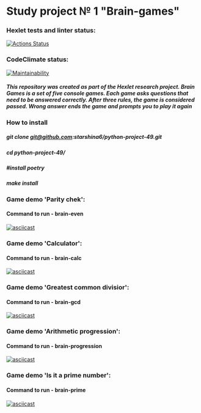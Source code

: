  # Study project № 1 "Brain-games"
 ### Hexlet tests and linter status:
[![Actions Status](https://github.com/starshina6/python-project-49/workflows/hexlet-check/badge.svg)](https://github.com/starshina6/python-project-49/actions)
### CodeClimate status:
[![Maintainability](https://api.codeclimate.com/v1/badges/8f7d6ab75e2a8de1222c/maintainability)](https://codeclimate.com/github/starshina6/python-project-49/maintainability)
##### This repository was created as part of the Hexlet research project. Brain Games is a set of five console games. Each game asks questions that need to be answered correctly. After three rules, the game is considered passed. Wrong answer ends the game and prompts you to play it again
### How to install
##### git clone git@github.com:starshina6/python-project-49.git
##### cd python-project-49/
##### #install poetry
##### make install
### Game demo 'Parity chek':
#### Command to run - brain-even
[![asciicast](https://asciinema.org/a/sYpFoBoyvrWJzh198WBUhvTUE.svg)](https://asciinema.org/a/sYpFoBoyvrWJzh198WBUhvTUE)
### Game demo 'Calculator':
#### Command to run - brain-calc
[![asciicast](https://asciinema.org/a/hpzpN3cmmSu91kgMezTCpcm9w.svg)](https://asciinema.org/a/hpzpN3cmmSu91kgMezTCpcm9w)
### Game demo 'Greatest common divisior':
#### Command to run - brain-gcd
[![asciicast](https://asciinema.org/a/EjhMQrYCCFVneDVCxyqkwiziw.svg)](https://asciinema.org/a/EjhMQrYCCFVneDVCxyqkwiziw)
### Game demo 'Arithmetic progression':
#### Command to run - brain-progression
[![asciicast](https://asciinema.org/a/2UkEYPgp77TVjR7l58MXSCsJj.svg)](https://asciinema.org/a/2UkEYPgp77TVjR7l58MXSCsJj)
### Game demo 'Is it a prime number':
#### Command to run - brain-prime
[![asciicast](https://asciinema.org/a/1i8Xbj4I1JNcg4ZvEdYn4N6x5.svg)](https://asciinema.org/a/1i8Xbj4I1JNcg4ZvEdYn4N6x5)